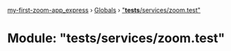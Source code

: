 [my-first-zoom-app_express](../README.md) › [Globals](../globals.md) › ["__tests__/services/zoom.test"](___tests___services_zoom_test_.md)

# Module: "__tests__/services/zoom.test"


